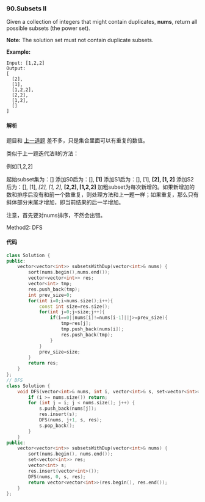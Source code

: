 ### 90.Subsets II

Given a collection of integers that might contain duplicates, **nums**, return all possible subsets (the power set).

**Note:** The solution set must not contain duplicate subsets.

**Example:**

```
Input: [1,2,2]
Output:
[
  [2],
  [1],
  [1,2,2],
  [2,2],
  [1,2],
  []
]
```

#### 解析

题目和 [上一道题](https://github.com/starFalll/LeetCode/blob/master/algorithms/78.Subsets.md) 差不多，只是集合里面可以有重复的数值。

类似于上一题迭代法II的方法：

例如[1,2,2]

起始subset集为：[]
添加S0后为：[], **[1]**
添加S1后为：[], [1], **[2], [1, 2]**
添加S2后为：[], [1], *[2], [1, 2],* **[2,2], [1,2,2]**
加粗subset为每次新增的。如果新增加的数和排序后没有和前一个数重复，则处理方法和上一题一样；如果重复，那么只有斜体部分末尾才增加，即当前结果的后一半增加。

注意，首先要对nums排序，不然会出错。

Method2: DFS

#### 代码

```cpp
class Solution {
public:
    vector<vector<int>> subsetsWithDup(vector<int>& nums) {
        sort(nums.begin(),nums.end());
        vector<vector<int>> res;
        vector<int> tmp;
        res.push_back(tmp);
        int prev_size=0;
        for(int i=0;i<nums.size();i++){
            const int size=res.size();
            for(int j=0;j<size;j++){
                if(i==0||nums[i]!=nums[i-1]||j>=prev_size){
                    tmp=res[j];
                    tmp.push_back(nums[i]);
                    res.push_back(tmp);
                }
            }
            prev_size=size;
        }
        return res;
    }
};
// DFS
class Solution {
    void DFS(vector<int>& nums, int i, vector<int>& s, set<vector<int>>& res) {
        if (i >= nums.size()) return;
        for (int j = i; j < nums.size(); j++) {
            s.push_back(nums[j]);
            res.insert(s);
            DFS(nums, j+1, s, res);
            s.pop_back();
        }
    }
public:
    vector<vector<int>> subsetsWithDup(vector<int>& nums) {
        sort(nums.begin(), nums.end());
        set<vector<int>> res;
        vector<int> s;
        res.insert(vector<int>());
        DFS(nums, 0, s, res);
        return vector<vector<int>>(res.begin(), res.end());
    }
};
```

